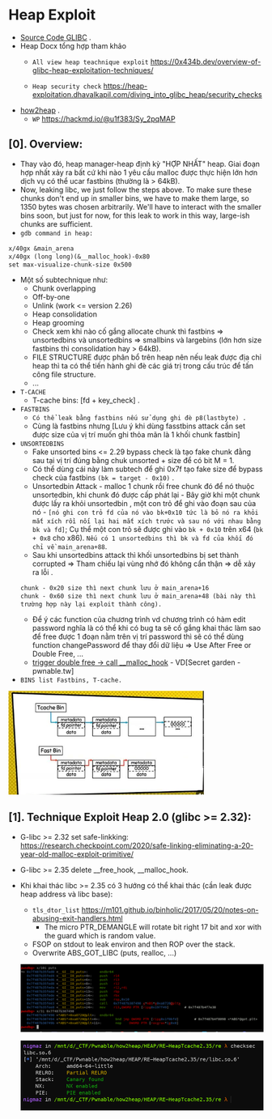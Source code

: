 # Heap Exploit

- [Source Code GLIBC](https://elixir.bootlin.com/glibc/latest/source) .
- Heap Docx tổng hợp tham khảo
    * `All view heap teachnique exploit` https://0x434b.dev/overview-of-glibc-heap-exploitation-techniques/
  
    * `Heap security check` https://heap-exploitation.dhavalkapil.com/diving_into_glibc_heap/security_checks
- [how2heap](https://github.com/shellphish/how2heap) . 
    * `WP` https://hackmd.io/@u1f383/Sy_2pqMAP

## [0]. Overview:
- Thay vào đó, heap manager-heap định kỳ "HỢP NHẤT" heap. Giai đoạn hợp nhất xảy ra bất cứ khi nào 1 yêu cầu malloc được thực hiện lớn hơn dịch vụ có thể ucar fastbins (thường là > 64kB).
- Now, leaking libc, we just follow the steps above. To make sure these chunks don't end up in smaller bins, we have to make them large, so 1350 bytes was chosen arbitrarily. We'll have to interact with the smaller bins soon, but just for now, for this leak to work in this way, large-ish chunks are sufficient.
- `gdb command in heap:` 
```
x/40gx &main_arena 
x/40gx (long long)(&__malloc_hook)-0x80
set max-visualize-chunk-size 0x500
```
- Một số subtechnique như:
   * Chunk overlapping
   * Off-by-one
   * Unlink (work <= version 2.26)
   * Heap consolidation
   * Heap grooming
   * Check xem khi nào cố gắng allocate chunk thì fastbins => unsortedbins và unsortedbins => smallbins và largebins (lớn hơn size fastbins thì consolidation hay > 64kB).
   * FILE STRUCTURE được phân bổ trên heap nên nếu leak được địa chỉ heap thì ta có thể tiến hành ghi đè các giá trị trong cấu trúc để tấn công file structure.
   * ...
- `T-CACHE`
   * T-cache bins: [fd + key_check] .
- `FASTBINS`
   * `Có thể leak bằng fastbins nếu sử dụng ghi đè p8(lastbyte) .`
   * Cùng là fastbins nhưng [Lưu ý khi dùng fasstbins attack cần set được size của vị trí muốn ghi thỏa mãn là 1 khối chunk fastbin]
- `UNSORTEDBINS`
   * Fake unsorted bins <= 2.29 bypass check là tạo fake chunk đằng sau tại vị trí đúng bằng chuk unsorted + size để có bit M = 1.
   * Có thể dùng cái này làm subtech để ghi 0x7f tạo fake size để bypass check của fastbins `(bk = target - 0x10)` .
   * Unsortedbin Attack - malloc 1 chunk rồi free chunk đó để nó thuộc unsortedbin, khi chunk đó được cấp phát lại - Bây giờ khi một chunk được lấy ra khỏi unsortedbin , một con trỏ để ghi vào đoạn sau của nó - `[nó ghi con trỏ fd của nó vào bk+0x10 tức là bỏ nó ra khỏi mắt xích rồi nối lại hai mắt xích trước và sau nó với nhau bằng bk và fd]`; Cụ thể một con trỏ sẽ được ghi vào `bk + 0x10` trên x64 (`bk + 0x8` cho x86). `Nếu có 1 unsortedbins thì bk và fd của khối đó chỉ về main_arena+88`.
   * Sau khi unsortedbins attack thì khối unsortedbins bị set thành corrupted => Tham chiếu lại vùng nhớ đó không cẩn thận => dễ xảy ra lỗi .
   ```
   chunk - 0x20 size thì next chunk lưu ở main_arena+16
   chunk - 0x60 size thì next chunk lưu ở main_arena+48 (bài này thì trường hợp này lại exploit thành công).
   ```
   * Để ý các function của chương trình vd chương trình có hàm edit password nghĩa là có thể khi có bug ta sẽ cố gắng khai thác làm sao để free được 1 đoạn nằm trên vị trí password thì sẽ có thể dùng function changePassword để thay đổi dữ liệu => Use After Free or Double Free, ... 
   * [trigger double free -> call __malloc_hook](https://blog.osiris.cyber.nyu.edu/2017/09/30/csaw-ctf-2017-auir/) - VD[Secret garden - pwnable.tw]
- `BINS list Fastbins, T-cache.`

![bins-list](./images/bins-list.png)

## [1]. Technique Exploit Heap 2.0 (glibc >= 2.32):

- G-libc >= 2.32 set safe-linkking: https://research.checkpoint.com/2020/safe-linking-eliminating-a-20-year-old-malloc-exploit-primitive/
- G-libc >= 2.35 delete __free_hook, __malloc_hook.
- Khi khai thác libc >= 2.35 có 3 hướng có thể khai thác (cần leak được heap address và libc base):
   * `tls_dtor_list` https://m101.github.io/binholic/2017/05/20/notes-on-abusing-exit-handlers.html
        + The micro PTR_DEMANGLE will rotate bit right 17 bit and xor with the guard which is random value.
   * FSOP on stdout to leak environ and then ROP over the stack.
   * Overwrite ABS_GOT_LIBC (puts, realloc, ...)

   ![abs_got_libc.png](./images/abs_got_libc.png)

   ![checksec_libc.png](./images/checksec_libc.png)





